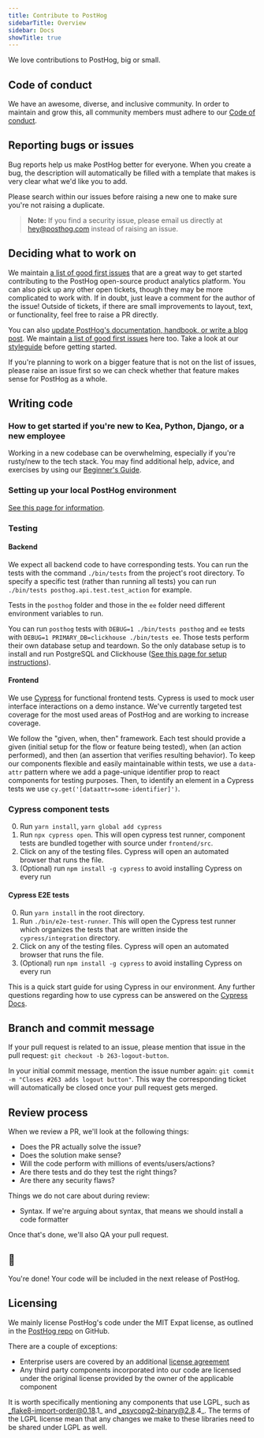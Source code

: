 ```yaml
---
title: Contribute to PostHog
sidebarTitle: Overview
sidebar: Docs
showTitle: true
---
```


We love contributions to PostHog, big or small.

## Code of conduct

We have an awesome, diverse, and inclusive community. In order to maintain and grow this, all community members must adhere to our [Code of conduct](/docs/contribute/code-of-conduct).

## Reporting bugs or issues

Bug reports help us make PostHog better for everyone. When you create a bug, the description will automatically be filled with a template that makes is very clear what we'd like you to add.

Please search within our issues before raising a new one to make sure you're not raising a duplicate.

<blockquote class='warning-note'>

**Note:** If you find a security issue, please email us directly at [hey@posthog.com](mailto:hey@posthog.com) instead of raising an issue.

</blockquote>

## Deciding what to work on

We maintain [a list of good first issues](https://github.com/PostHog/posthog/issues?q=is%3Aissue+is%3Aopen+label%3A%22good+first+issue%22) that are a great way to get started contributing to the PostHog open-source product analytics platform. You can also pick up any other open tickets, though they may be more complicated to work with. If in doubt, just leave a comment for the author of the issue! Outside of tickets, if there are small improvements to layout, text, or functionality, feel free to raise a PR directly.

You can also [update PostHog's documentation, handbook, or write a blog post](/docs/contribute/contribute-to-website). We maintain [a list of good first issues](https://github.com/PostHog/posthog.com/issues?q=is%3Aopen+is%3Aissue+label%3A%22good+first+issue%22) here too. Take a look at our [styleguide](https://github.com/PostHog/posthog.com/blob/master/STYLEGUIDE.md) before getting started.

If you're planning to work on a bigger feature that is not on the list of issues, please raise an issue first so we can check whether that feature makes sense for PostHog as a whole.

## Writing code 

### How to get started if you're new to Kea, Python, Django, or a new employee

Working in a new codebase can be overwhelming, especially if you're rusty/new to the tech stack. 
You may find additional help, advice, and exercises by using our [Beginner's Guide](/handbook/engineering/beginners-guide/introduction).

### Setting up your local PostHog environment

[See this page for information](/docs/contribute/developing-locally).

### Testing

#### Backend
We expect all backend code to have corresponding tests. You can run the tests with the command `./bin/tests` from the project's root directory. To specify a specific test (rather than running all tests) you can run `./bin/tests posthog.api.test.test_action` for example.

Tests in the `posthog` folder and those in the `ee` folder need different environment variables to run. 

You can run `posthog` tests with `DEBUG=1 ./bin/tests posthog` and `ee` tests with `DEBUG=1 PRIMARY_DB=clickhouse ./bin/tests ee`. Those tests perform their own database setup and teardown. So the only database setup is to install and run PostgreSQL and Clickhouse ([See this page for setup instructions](/docs/contribute/developing-locally)). 

#### Frontend
We use [Cypress](https://www.cypress.io/) for functional frontend tests. Cypress is used to mock user interface interactions on a demo instance. We've currently targeted test coverage for the most used areas of PostHog and are working to increase coverage. 

We follow the "given, when, then" framework. Each test should provide a given (initial setup for the flow or feature being tested), when (an action performed), and then (an assertion that verifies resulting behavior). To keep our components flexible and easily maintainable within tests, we use a `data-attr` pattern where we add a page-unique identifier prop to react components for testing purposes. Then, to identify an element in a Cypress tests we use `cy.get('[dataattr=some-identifier]')`. 

### Cypress component tests

0. Run `yarn install`, `yarn global add cypress`
1. Run `npx cypress open`. This will open cypress test runner, component tests are bundled together with source under `frontend/src`.
2. Click on any of the testing files. Cypress will open an automated browser that runs the file. 
3. (Optional) run `npm install -g cypress` to avoid installing Cypress on every run

#### Cypress E2E tests

0. Run `yarn install` in the root directory.
1. Run `./bin/e2e-test-runner`. This will open the Cypress test runner which organizes the tests that are written inside the `cypress/integration` directory.
2. Click on any of the testing files. Cypress will open an automated browser that runs the file. 
3. (Optional) run `npm install -g cypress` to avoid installing Cypress on every run

This is a quick start guide for using Cypress in our environment. Any further questions regarding how to use cypress can be answered on the [Cypress Docs](https://docs.cypress.io/). 

## Branch and commit message

If your pull request is related to an issue, please mention that issue in the pull request: `git checkout -b 263-logout-button`.

In your initial commit message, mention the issue number again: `git commit -m "Closes #263 adds logout button"`. This way the corresponding ticket will automatically be closed once your pull request gets merged.

## Review process

When we review a PR, we'll look at the following things:
- Does the PR actually solve the issue?
- Does the solution make sense?
- Will the code perform with millions of events/users/actions?
- Are there tests and do they test the right things?
- Are there any security flaws?

Things we do not care about during review:
- Syntax. If we're arguing about syntax, that means we should install a code formatter

Once that's done, we'll also QA your pull request.

## 🎉

You're done! Your code will be included in the next release of PostHog.

## Licensing

We mainly license PostHog's code under the MIT Expat license, as outlined in the [PostHog repo](https://github.com/PostHog/posthog/blob/master/LICENSE) on GitHub. 

There are a couple of exceptions:
- Enterprise users are covered by an additional [license agreement](https://github.com/PostHog/posthog/blob/master/ee/LICENSE)
- Any third party components incorporated into our code are licensed under the original license provided by the owner of the applicable component

It is worth specifically mentioning any components that use LGPL, such as _flake8-import-order@0.18.1_ and _psycopg2-binary@2.8.4_. The terms of the LGPL license mean that any changes we make to these libraries need to be shared under LGPL as well.
